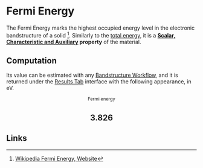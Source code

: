 # Fermi Energy

The Fermi Energy marks the highest occupied energy level in the electronic bandstructure of a solid [^1]. Similarly to the [total energy](total-energy.md), it is a **[Scalar, Characteristic and Auxiliary](../../properties/classification/general.md) property** of the material.

## Computation

Its value can be estimated with any [Bandstructure Workflow](../non-scalar/bandstructure.md), and it is returned under the [Results Tab](../../jobs/ui/results-tab.md) interface with the following appearance, in eV.

<div class="clearfix"><center><div class="chart"><i class="zmdi zmdi-flash zmdi-hc-3x"></i></div><div class="count"><small><!-- react-text: 1660 -->Fermi energy<!-- /react-text --><!-- react-text: 1661 --><!-- /react-text --></small><h2>3.826</h2></div></div>

## Links

[^1]: [Wikipedia Fermi Energy, Website](https://en.wikipedia.org/wiki/Fermi_energy)
